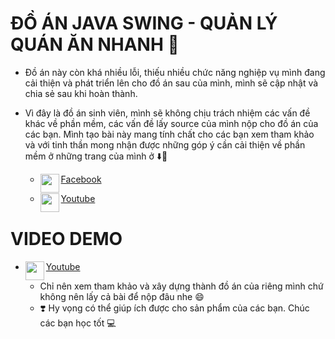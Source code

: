 # ĐỒ ÁN JAVA SWING - QUẢN LÝ QUÁN ĂN NHANH 🥘

- Đồ án này còn khá nhiều lỗi, thiếu nhiều chức năng nghiệp vụ mình đang cải thiện và phát triển lên cho đồ án sau của mình, mình sẽ cập nhật và chia sẻ sau khi hoàn thành.
- Vì đây là đồ án sinh viên, mình sẽ không chịu trách nhiệm các vấn đề khác về phần mềm, các vấn đề lấy source của mình nộp cho đồ án của các bạn. Mình tạo bài này mang tính chất cho các bạn xem tham khảo và với tinh thần mong nhận được những góp ý cần cải thiện về phần mềm ở những trang của mình ở ⬇️🤡

  * <a href="https://www.facebook.com/congnghethongtingt"><img align="left" width="30" height="30" 
src="https://github.com/giathanh2512/giathanh2512/blob/main/Photos/facebook_36px.png?raw=true">Facebook</a>

  * <a href="https://www.youtube.com/channel/UCa52u55QtvEZuhcv1JFidFA"><img align="left" width="30" height="30" src="https://github.com/giathanh2512/giathanh2512/blob/main/Photos/YouTube_36px.png?raw=true">Youtube</a>
 
# VIDEO DEMO

  - <a href="https://www.youtube.com/watch?v=qi8mlyk14ds"><img align="left" width="30" height="30" src="https://github.com/giathanh2512/giathanh2512/blob/main/Photos/YouTube_36px.png?raw=true">Youtube</a>
 
    * Chỉ nên xem tham khảo và xây dựng thành đồ án của riêng mình chứ không nên lấy cả bài để nộp đâu nhe 😄
    *  ❣️ Hy vọng có thể giúp ích được cho sản phẩm của các bạn. Chúc các bạn học tốt 💻
